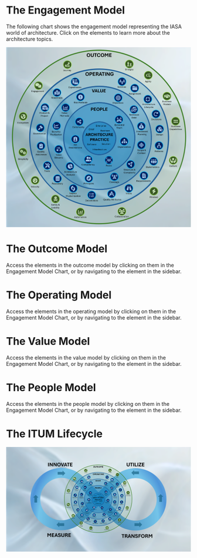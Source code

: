 # The Engagement Model

The following chart shows the engagement model representing the IASA world of architecture. Click on the elements to learn more about the architecture topics.

![](./media/EM01_engagement_model_map.png)

# The Outcome Model

<Short descritpion of what the outcome model is>

Access the elements in the outcome model by clicking on them in the Engagement Model Chart, or by navigating to the element in the sidebar.

# The Operating Model

<Short descritpion of what the operating model is>

Access the elements in the operating model by clicking on them in the Engagement Model Chart, or by navigating to the element in the sidebar.

# The Value Model

<Short descritpion of what the value model is>

Access the elements in the value model by clicking on them in the Engagement Model Chart, or by navigating to the element in the sidebar.

# The People Model

<Short descritpion of what the people model is>

Access the elements in the people model by clicking on them in the Engagement Model Chart, or by navigating to the element in the sidebar.

# The ITUM Lifecycle

![](./media/EM02_itum_loop.png)
